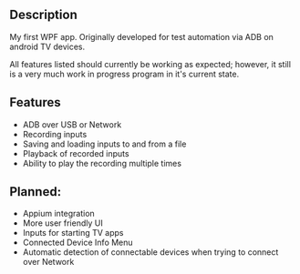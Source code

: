 ## Description

My first WPF app.
Originally developed for test automation via ADB on android TV devices.

All features listed should currently be working as expected; however, it still is a very much work in progress program in it's current state.



## Features 

- ADB over USB or Network
- Recording inputs
- Saving and loading inputs to and from a file
- Playback of recorded inputs
- Ability to play the recording multiple times


## Planned: 
- Appium integration
- More user friendly UI
- Inputs for starting TV apps
- Connected Device Info Menu
- Automatic detection of connectable devices when trying to connect over Network
  
